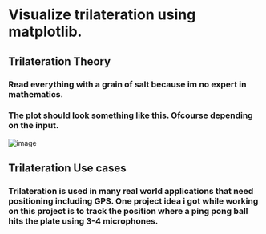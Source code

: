 # Visualize trilateration using matplotlib.
## Trilateration Theory
### Read everything with a grain of salt because im no expert in mathematics.


### The plot should look something like this. Ofcourse depending on the input.
![image](https://user-images.githubusercontent.com/80245457/210432809-c6e4aafc-ff9f-417b-9a02-6baf9eee45a1.png)

## Trilateration Use cases
### Trilateration is used in many real world applications that need positioning including GPS. One project idea i got while working on this project is to track the position where a ping pong ball hits the plate using 3-4 microphones.
